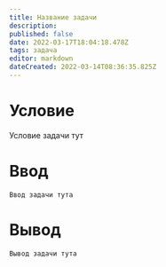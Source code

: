 ```yaml
---
title: Название задачи
description: 
published: false
date: 2022-03-17T18:04:18.478Z
tags: задача
editor: markdown
dateCreated: 2022-03-14T08:36:35.825Z
---
```


# Условие
Условие задачи тут


# Ввод
```
Ввод задачи тута
```

# Вывод
```
Вывод задачи тута
```